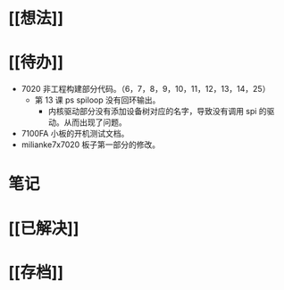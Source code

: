 # [[想法]]

# [[待办]]
- 7020 非工程构建部分代码。（6，7，8，9，10，11，12，13，14，25）
	- 第 13 课 ps spiloop 没有回环输出。
		- 内核驱动部分没有添加设备树对应的名字，导致没有调用 spi 的驱动。从而出现了问题。
- 7100FA 小板的开机测试文档。
- milianke7x7020 板子第一部分的修改。
# 笔记

# [[已解决]]

# [[存档]]